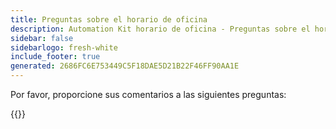 ```yaml
---
title: Preguntas sobre el horario de oficina
description: Automation Kit horario de oficina - Preguntas sobre el horario de oficina
sidebar: false
sidebarlogo: fresh-white
include_footer: true
generated: 2686FC6E753449C5F18DAE5D21B22F46FF90AA1E
---
```


Por favor, proporcione sus comentarios a las siguientes preguntas:

{{<questions shownavigationbuttons="false" locale="es">}}
